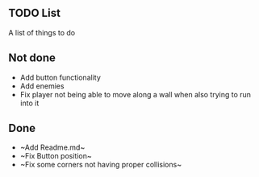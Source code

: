 TODO List
---------

A list of things to do

## Not done

* Add button functionality
* Add enemies
* Fix player not being able to move along a wall when also trying to run into it

## Done
* ~Add Readme.md~
* ~Fix Button position~
* ~Fix some corners not having proper collisions~